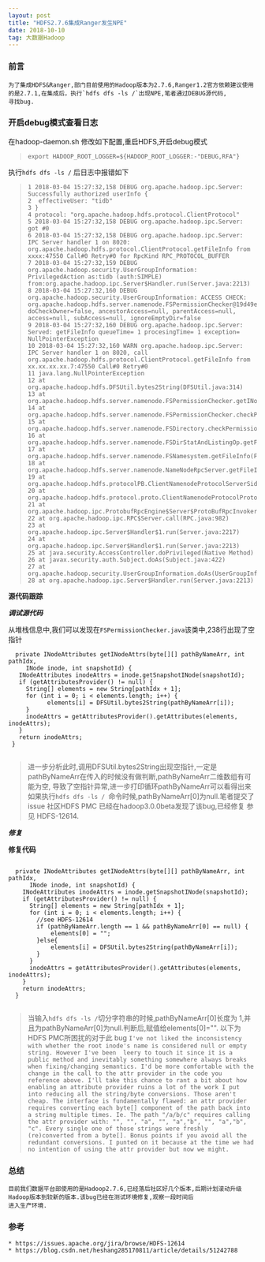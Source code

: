 ```yaml
---
layout: post
title: "HDFS2.7.6集成Ranger发生NPE"
date: 2018-10-10   
tag: 大数据Hadoop
---
```


### 前言
    
	为了集成HDFS&Ranger,部门目前使用的Hadoop版本为2.7.6,Ranger1.2官方依赖建议使用的是2.7.1,在集成后，执行`hdfs dfs -ls /`出现NPE,笔者通过DEBUG源代码,
	寻找bug.

### 开启debug模式查看日志

   在hadoop-daemon.sh 修改如下配置,重启HDFS,开启debug模式

> `export HADOOP_ROOT_LOGGER=${HADOOP_ROOT_LOGGER:-"DEBUG,RFA"}`

   执行`hdfs dfs -ls /` 后日志中报错如下
  
> ```
> 1 2018-03-04 15:27:32,158 DEBUG org.apache.hadoop.ipc.Server: Successfully authorized userInfo {
> 2  effectiveUser: "tidb"
> 3 }
> 4 protocol: "org.apache.hadoop.hdfs.protocol.ClientProtocol"
> 5 2018-03-04 15:27:32,158 DEBUG org.apache.hadoop.ipc.Server:  got #0
> 6 2018-03-04 15:27:32,158 DEBUG org.apache.hadoop.ipc.Server: IPC Server handler 1 on 8020: org.apache.hadoop.hdfs.protocol.ClientProtocol.getFileInfo from xxxx:47550 Call#0 Retry#0 for RpcKind RPC_PROTOCOL_BUFFER
> 7 2018-03-04 15:27:32,159 DEBUG org.apache.hadoop.security.UserGroupInformation: PrivilegedAction as:tidb (auth:SIMPLE) from:org.apache.hadoop.ipc.Server$Handler.run(Server.java:2213)
> 8 2018-03-04 15:27:32,160 DEBUG org.apache.hadoop.security.UserGroupInformation: ACCESS CHECK: org.apache.hadoop.hdfs.server.namenode.FSPermissionChecker@19d49e04, doCheckOwner=false, ancestorAccess=null, parentAccess=null, access=null, subAccess=null, ignoreEmptyDir=false
> 9 2018-03-04 15:27:32,160 DEBUG org.apache.hadoop.ipc.Server: Served: getFileInfo queueTime= 1 procesingTime= 1 exception= NullPointerException
> 10 2018-03-04 15:27:32,160 WARN org.apache.hadoop.ipc.Server: IPC Server handler 1 on 8020, call org.apache.hadoop.hdfs.protocol.ClientProtocol.getFileInfo from xx.xx.xx.xx.7:47550 Call#0 Retry#0
> 11 java.lang.NullPointerException
> 12 at org.apache.hadoop.hdfs.DFSUtil.bytes2String(DFSUtil.java:314)
> 13 at org.apache.hadoop.hdfs.server.namenode.FSPermissionChecker.getINodeAttrs(FSPermissionChecker.java:238)
> 14 at org.apache.hadoop.hdfs.server.namenode.FSPermissionChecker.checkPermission(FSPermissionChecker.java:183)
> 15 at org.apache.hadoop.hdfs.server.namenode.FSDirectory.checkPermission(FSDirectory.java:1752)
> 16 at org.apache.hadoop.hdfs.server.namenode.FSDirStatAndListingOp.getFileInfo(FSDirStatAndListingOp.java:100)
> 17 at org.apache.hadoop.hdfs.server.namenode.FSNamesystem.getFileInfo(FSNamesystem.java:3831)
> 18 at org.apache.hadoop.hdfs.server.namenode.NameNodeRpcServer.getFileInfo(NameNodeRpcServer.java:1012)
> 19 at org.apache.hadoop.hdfs.protocolPB.ClientNamenodeProtocolServerSideTranslatorPB.getFileInfo(ClientNamenodeProtocolServerSideTranslatorPB.java:855)
> 20 at org.apache.hadoop.hdfs.protocol.proto.ClientNamenodeProtocolProtos$ClientNamenodeProtocol$2.callBlockingMethod(ClientNamenodeProtocolProtos.java)
> 21 at org.apache.hadoop.ipc.ProtobufRpcEngine$Server$ProtoBufRpcInvoker.call(ProtobufRpcEngine.java:616)
> 22 at org.apache.hadoop.ipc.RPC$Server.call(RPC.java:982)
> 23 at org.apache.hadoop.ipc.Server$Handler$1.run(Server.java:2217)
> 24 at org.apache.hadoop.ipc.Server$Handler$1.run(Server.java:2213)
> 25 at java.security.AccessController.doPrivileged(Native Method)
> 26 at javax.security.auth.Subject.doAs(Subject.java:422)
> 27 at org.apache.hadoop.security.UserGroupInformation.doAs(UserGroupInformation.java:1758)
> 28 at org.apache.hadoop.ipc.Server$Handler.run(Server.java:2213)
>
>  ```
 
**源代码跟踪**

***调试源代码***

 从堆栈信息中,我们可以发现在`FSPermissionChecker.java`该类中,238行出现了空指针
 
 ```
   private INodeAttributes getINodeAttrs(byte[][] pathByNameArr, int pathIdx,
      INode inode, int snapshotId) {
    INodeAttributes inodeAttrs = inode.getSnapshotINode(snapshotId);
    if (getAttributesProvider() != null) {
      String[] elements = new String[pathIdx + 1];
      for (int i = 0; i < elements.length; i++) {
		    elements[i] = DFSUtil.bytes2String(pathByNameArr[i]);
      }
      inodeAttrs = getAttributesProvider().getAttributes(elements, inodeAttrs);
    }
    return inodeAttrs;
  }
  
```
 
> 进一步分析此时,调用DFSUtil.bytes2String出现空指针,一定是pathByNameArr在传入的时候没有做判断,pathByNameArr二维数组有可能为空,
> 导致了空指针异常,进一步打印循环pathByNameArr可以看得出来如果执行`hdfs dfs -ls / `命令时候,pathByNameArr[0]为null.笔者提交了issue
> 社区HDFS PMC 已经在hadoop3.0.0beta发现了该bug,已经修复 参见 HDFS-12614.

***修复***

****修复代码****

```

  private INodeAttributes getINodeAttrs(byte[][] pathByNameArr, int pathIdx,
      INode inode, int snapshotId) {
    INodeAttributes inodeAttrs = inode.getSnapshotINode(snapshotId);
    if (getAttributesProvider() != null) {
      String[] elements = new String[pathIdx + 1];
      for (int i = 0; i < elements.length; i++) {
		//see HDFS-12614
		if (pathByNameArr.length == 1 && pathByNameArr[0] == null) {
			elements[0] = "";
		}else{
		    elements[i] = DFSUtil.bytes2String(pathByNameArr[i]);
		}
      }
      inodeAttrs = getAttributesProvider().getAttributes(elements, inodeAttrs);
    }
    return inodeAttrs;
  }
  
``` 
> 当输入`hdfs dfs -ls /`切分字符串的时候,pathByNameArr[0]长度为 1,并且为pathByNameArr[0]为null.判断后,赋值给elements[0]="".
> 以下为HDFS PMC所困扰的对于此 bug
> `I've not liked the inconsistency with whether the root inode's name is considered null or empty string. However I've been 
> leery to touch it since it is a public method and inevitably something somewhere always breaks when fixing/changing semantics.
> I'd be more comfortable with the change in the call to the attr provider in the code you reference above.
> I'll take this chance to rant a bit about how enabling an attribute provider ruins a lot of the work I put into reducing all
> the string/byte conversions. Those aren't cheap. The interface is fundamentally flawed: an attr provider requires converting
> each byte[] component of the path back into a string multiple times. Ie. The path "/a/b/c" requires calling the attr provider
> with: "", "", "a", "", "a","b", "", "a","b", "c". Every single one of those strings were freshly (re)converted from a byte[].
> Bonus points if you avoid all the redundant conversions. I punted on it because at the time we had no intention of using the
> attr provider but now we might.`


### 总结

	目前我们数据平台部使用的是Hadoop2.7.6,已经落后社区好几个版本,后期计划滚动升级Hadoop版本到较新的版本.该bug已经在测试环境修复,观察一段时间后
	进入生产环境.
	
### 参考
    
	* https://issues.apache.org/jira/browse/HDFS-12614
	* https://blog.csdn.net/heshang285170811/article/details/51242788

